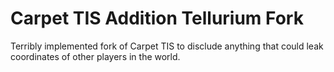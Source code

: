 # Carpet TIS Addition Tellurium Fork
Terribly implemented fork of Carpet TIS to disclude anything that could leak coordinates of other players in the world.
